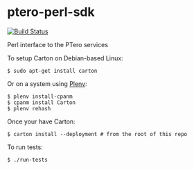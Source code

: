 ptero-perl-sdk
==============
[![Build Status](https://travis-ci.org/genome/ptero-perl-sdk.svg?branch=master)](https://travis-ci.org/genome/ptero-perl-sdk)

Perl interface to the PTero services

To setup Carton on Debian-based Linux:

    $ sudo apt-get install carton

Or on a system using [Plenv](https://github.com/tokuhirom/plenv):

    $ plenv install-cpanm
    $ cpanm install Carton
    $ plenv rehash

Once your have Carton:

    $ carton install --deployment # from the root of this repo

To run tests:

    $ ./run-tests
